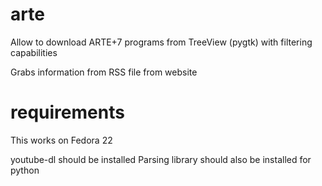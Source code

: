 # arte
Allow to download ARTE+7 programs from TreeView (pygtk) with filtering capabilities

Grabs information from RSS file from website

# requirements
This works on Fedora 22

youtube-dl should be installed
Parsing library should also be installed for python
